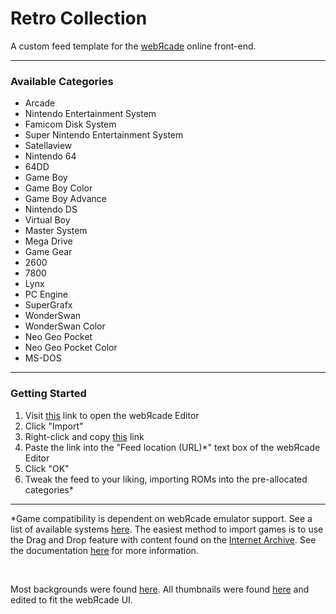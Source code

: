 # Retro Collection
A custom feed template for the [webЯcade](https://github.com/webrcade/webrcade) online front-end.

------

### Available Categories
- Arcade
- Nintendo Entertainment System
- Famicom Disk System
- Super Nintendo Entertainment System
- Satellaview
- Nintendo 64
- 64DD
- Game Boy
- Game Boy Color
- Game Boy Advance
- Nintendo DS
- Virtual Boy
- Master System
- Mega Drive
- Game Gear
- 2600
- 7800
- Lynx
- PC Engine
- SuperGrafx
- WonderSwan
- WonderSwan Color
- Neo Geo Pocket
- Neo Geo Pocket Color
- MS-DOS

------

### Getting Started

1. Visit [this](https://play-staging.webrcade.com/app/editor/) link to open the webЯcade Editor
2. Click "Import"
3. Right-click and copy [this](https://raw.githubusercontent.com/sysconf16/retro-collection/main/feed.json) link
4. Paste the link into the "Feed location (URL)*" text box of the webЯcade Editor
3. Click "OK"
4. Tweak the feed to your liking, importing ROMs into the pre-allocated categories*

------

*Game compatibility is dependent on webЯcade emulator support. See a list of available systems [here](https://docs.webrcade.com/apps/emulators/).
The easiest method to import games is to use the Drag and Drop feature with content found on the [Internet Archive](https://archive.org/). See the documentation [here](https://docs.webrcade.com/editor/draganddrop/) for more information.

<br>

Most backgrounds were found [here](https://wikipedia.org/). All thumbnails were found [here](https://archive.org/details/console-logos-professionally-redrawn-plus-official-versions) and edited to fit the webЯcade UI.